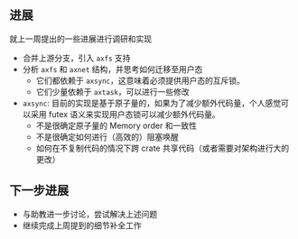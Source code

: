 ## 进展

就上一周提出的一些进展进行调研和实现
  + 合并上游分支，引入 `axfs` 支持
  + 分析 `axfs` 和 `axnet` 结构，并思考如何迁移至用户态
    - 它们都依赖于 `axsync`，这意味着必须提供用户态的互斥锁。
    - 它们少量依赖于 `axtask`，可以进行一些修改
  + `axsync`: 目前的实现是基于原子量的，如果为了减少额外代码量，个人感觉可以采用 futex 语义来实现用户态锁可以减少额外代码量。
    - 不是很确定原子量的 Memory order 和一致性
    - 不是很确定如何进行（高效的）阻塞唤醒
    - 如何在不复制代码的情况下跨 crate 共享代码（或者需要对架构进行大的更改）

## 下一步进展

+ 与助教进一步讨论，尝试解决上述问题
+ 继续完成上周提到的细节补全工作
